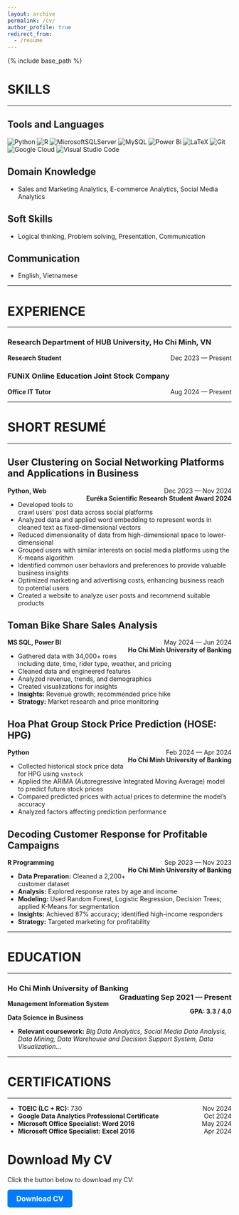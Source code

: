 ```yaml
---
layout: archive
permalink: /cv/
author_profile: true
redirect_from:
  - /resume
---
```

{% include base_path %}
# SKILLS
---
## Tools and Languages
![Python](https://img.shields.io/badge/python-3670A0?style=for-the-badge&logo=python&logoColor=ffdd54) ![R](https://img.shields.io/badge/r-%23276DC3.svg?style=for-the-badge&logo=r&logoColor=white) 	![MicrosoftSQLServer](https://img.shields.io/badge/Microsoft%20SQL%20Server-CC2927?style=for-the-badge&logo=microsoft%20sql%20server&logoColor=white) ![MySQL](https://img.shields.io/badge/mysql-4479A1.svg?style=for-the-badge&logo=mysql&logoColor=white) ![Power Bi](https://img.shields.io/badge/power_bi-F2C811?style=for-the-badge&logo=powerbi&logoColor=black) 	![LaTeX](https://img.shields.io/badge/latex-%23008080.svg?style=for-the-badge&logo=latex&logoColor=white) ![Git](https://img.shields.io/badge/git-%23F05033.svg?style=for-the-badge&logo=git&logoColor=white) ![Google Cloud](https://img.shields.io/badge/GoogleCloud-%234285F4.svg?style=for-the-badge&logo=google-cloud&logoColor=white) ![Visual Studio Code](https://img.shields.io/badge/Visual%20Studio%20Code-0078d7.svg?style=for-the-badge&logo=visual-studio-code&logoColor=white)

## Domain Knowledge
  - Sales and Marketing Analytics, E-commerce Analytics, Social Media Analytics

## Soft Skills
  - Logical thinking, Problem solving, Presentation, Communication

## Communication
  - English, Vietnamese

---

# EXPERIENCE
---

### Research Department of HUB University, Ho Chi Minh, VN  
**Research Student**  <span style="float: right;">Dec 2023 — Present</span>
### FUNiX Online Education Joint Stock Company  
**Office IT Tutor**    <span style="float: right;">Aug 2024 — Present</span>

---

# SHORT RESUMÉ
---

## User Clustering on Social Networking Platforms and Applications in Business    
**Python, Web** <span style="float: right;">Dec 2023 — Nov 2024</span>\
<span style="float: right;">**Euréka Scientific Research Student Award 2024**</span>

- Developed tools to crawl users' post data across social platforms  
- Analyzed data and applied word embedding to represent words in cleaned text as fixed-dimensional vectors  
- Reduced dimensionality of data from high-dimensional space to lower-dimensional  
- Grouped users with similar interests on social media platforms using the K-means algorithm  
- Identified common user behaviors and preferences to provide valuable business insights  
- Optimized marketing and advertising costs, enhancing business reach to potential users  
- Created a website to analyze user posts and recommend suitable products  

## Toman Bike Share Sales Analysis   
**MS SQL, Power BI**<span style="float: right;">May 2024 — Jun 2024</span>\
<span style="float: right;">**Ho Chi Minh University of Banking**</span>  
  
- Gathered data with 34,000+ rows including date, time, rider type, weather, and pricing  
- Cleaned data and engineered features  
- Analyzed revenue, trends, and demographics  
- Created visualizations for insights  
- **Insights:** Revenue growth; recommended price hike  
- **Strategy:** Market research and price monitoring  

## Hoa Phat Group Stock Price Prediction (HOSE: HPG)  
**Python**  <span style="float: right;">Feb 2024 — Apr 2024</span>\
<span style="float: right;">**Ho Chi Minh University of Banking**</span>  
 
- Collected historical stock price data for HPG using `vnstock`  
- Applied the ARIMA (Autoregressive Integrated Moving Average) model to predict future stock prices  
- Compared predicted prices with actual prices to determine the model’s accuracy  
- Analyzed factors affecting prediction performance  

## Decoding Customer Response for Profitable Campaigns  
**R Programming**  <span style="float: right;">Sep 2023 — Nov 2023</span>\
<span style="float: right;">**Ho Chi Minh University of Banking**</span>
  
- **Data Preparation:** Cleaned a 2,200+ customer dataset  
- **Analysis:** Explored response rates by age and income  
- **Modeling:** Used Random Forest, Logistic Regression, Decision Trees; applied K-Means for segmentation  
- **Insights:** Achieved 87% accuracy; identified high-income responders  
- **Strategy:** Targeted marketing for profitability  

---

# EDUCATION
---

### Ho Chi Minh University of Banking <span style="float: right;">Graduating Sep 2021 — Present</span> 
**Management Information System**  <span style="float: right;">**GPA: 3.3 / 4.0**</span>

**Data Science in Business**  
- **Relevant coursework:** *Big Data Analytics, Social Media Data Analysis, Data Mining, Data Warehouse and Decision Support System, Data Visualization...*  

---

# CERTIFICATIONS
---
- **TOEIC (LC + RC):** 730  <span style="float: right;">Nov 2024</span> 
- **Google Data Analytics Professional Certificate**   <span style="float: right;">Oct 2024</span>
- **Microsoft Office Specialist: Word 2016**   <span style="float: right;">May 2024</span>
- **Microsoft Office Specialist: Excel 2016**  <span style="float: right;">Apr 2024</span>

# Download My CV

Click the button below to download my CV:

<a href="./NguyenThuyTrinh_DataAnalystIntern.pdf" download="NguyenThuyTrinh_DataAnalystIntern.pdf" style="display: inline-block; padding: 10px 20px; font-size: 16px; font-weight: bold; color: #fff; background-color: #007BFF; text-decoration: none; border-radius: 5px;">Download CV</a>
